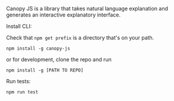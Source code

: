 Canopy JS is a library that takes natural language explanation and generates an interactive explanatory interface.

Install CLI:

Check that `npm get prefix` is a directory that's on your path.

```
npm install -g canopy-js
```

or for development, clone the repo and run

```
npm install -g [PATH TO REPO]
```

Run tests:
```
npm run test
```
